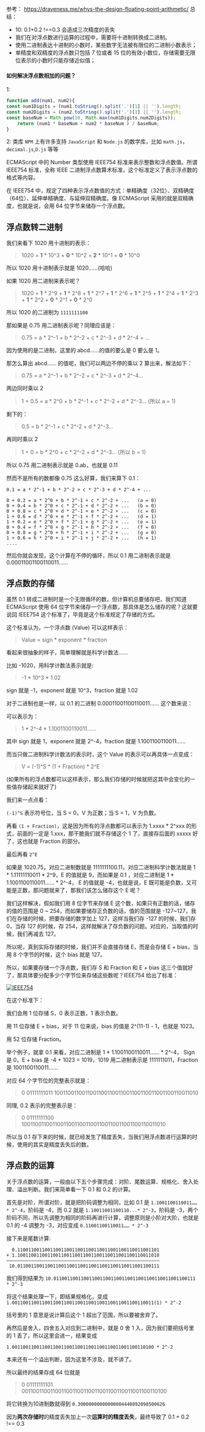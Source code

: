参考：
https://draveness.me/whys-the-design-floating-point-arithmetic/
总结：
 - 10: 0.1+0.2 !==0.3 会造成三次精度的丢失
- 我们在对浮点数进行运算的过程中，需要将十进制转换成二进制。
-   使用二进制表达十进制的小数时，某些数字无法被有限位的二进制小数表示；
-   单精度和双精度的浮点数只包括 7 位或者 15 位的有效小数位，存储需要无限位表示的小数时只能存储近似值；

#### 如何解决浮点数相加的问题？
1:
```js
function add(num1, num2){
const num1Digits = (num1.toString().split('.')[1] || '').length;
const num2Digits = (num2.toString().split('.')[1] || '').length;
const baseNum = Math.pow(10, Math.max(num1Digits,num2Digits));
	return (num1 * baseNum + num2 * baseNum ) / baseNum;
}
```

2: 类库
`NPM` 上有许多支持 `JavaScript` 和 `Node.js` 的数学库，比如 `math.js`，`decimal.js`,`D.js` 等等

ECMAScript 中的 Number 类型使用 IEEE754 标准来表示整数和浮点数值。所谓 IEEE754 标准，全称 IEEE 二进制浮点数算术标准，这个标准定义了表示浮点数的格式等内容。

在 IEEE754 中，规定了四种表示浮点数值的方式：单精确度（32位）、双精确度（64位）、延伸单精确度、与延伸双精确度。像 ECMAScript 采用的就是双精确度，也就是说，会用 64 位字节来储存一个浮点数。

## 浮点数转二进制

我们来看下 1020 用十进制的表示：

> 1020 =  **1**  * 10^3 +  **0**  * 10^2 +  **2**  * 10^1 +  **0**  * 10^0

所以 1020 用十进制表示就是 1020……(哈哈)

如果 1020 用二进制来表示呢？

> 1020 =  **1**  * 2^9 +  **1**  * 2^8 +  **1**  * 2^7 +  **1**  * 2^6 +  **1**  * 2^5 +  **1**  * 2^4 +  **1**  * 2^3 +  **1**  * 2^2 +  **0**  * 2^1 +  **0**  * 2^0

所以 1020 的二进制为  `1111111100`

那如果是 0.75 用二进制表示呢？同理应该是：

> 0.75 = a * 2^-1 + b * 2^-2 + c * 2^-3 + d * 2^-4 + ...

因为使用的是二进制，这里的 abcd……的值的要么是 0 要么是 1。

那怎么算出 abcd…… 的值呢，我们可以两边不停的乘以 2 算出来，解法如下：

> 0.75 = a * 2^-1 + b * 2^-2 + c * 2^-3 + d * 2^-4...

两边同时乘以 2

> 1 + 0.5 = a * 2^0 + b * 2^-1 + c * 2^-2 + d * 2^-3... (所以 a = 1)

剩下的：

> 0.5 = b * 2^-1 + c * 2^-2 + d * 2^-3...

再同时乘以 2

> 1 + 0 = b * 2^0 + c * 2^-2 + d * 2^-3... (所以 b = 1)

所以 0.75 用二进制表示就是 0.ab，也就是 0.11

然而不是所有的数都像 0.75 这么好算，我们来算下 0.1：

```
0.1 = a * 2^-1 + b * 2^-2 + c * 2^-3 + d * 2^-4 + ...

0 + 0.2 = a * 2^0 + b * 2^-1 + c * 2^-2 + ...   (a = 0)
0 + 0.4 = b * 2^0 + c * 2^-1 + d * 2^-2 + ...   (b = 0)
0 + 0.8 = c * 2^0 + d * 2^-1 + e * 2^-2 + ...   (c = 0)
1 + 0.6 = d * 2^0 + e * 2^-1 + f * 2^-2 + ...   (d = 1)
1 + 0.2 = e * 2^0 + f * 2^-1 + g * 2^-2 + ...   (e = 1)
0 + 0.4 = f * 2^0 + g * 2^-1 + h * 2^-2 + ...   (f = 0)
0 + 0.8 = g * 2^0 + h * 2^-1 + i * 2^-2 + ...   (g = 0)
1 + 0.6 = h * 2^0 + i * 2^-1 + j * 2^-2 + ...   (h = 1)
....

```

然后你就会发现，这个计算在不停的循环，所以 0.1 用二进制表示就是 0.00011001100110011……

## 浮点数的存储

虽然 0.1 转成二进制时是一个无限循环的数，但计算机总要储存吧，我们知道 ECMAScript 使用 64 位字节来储存一个浮点数，那具体是怎么储存的呢？这就要说回 IEEE754 这个标准了，毕竟是这个标准规定了存储的方式。

这个标准认为，一个浮点数 (Value) 可以这样表示：

> Value = sign * exponent * fraction

看起来很抽象的样子，简单理解就是科学计数法……

比如 -1020，用科学计数法表示就是:

> -1 * 10^3 * 1.02

sign 就是 -1，exponent 就是 10^3，fraction 就是 1.02

对于二进制也是一样，以 0.1 的二进制 0.00011001100110011…… 这个数来说：

可以表示为：

> 1 * 2^-4 * 1.1001100110011……

其中 sign 就是 1，exponent 就是 2^-4，fraction 就是 1.1001100110011……

而当只做二进制科学计数法的表示时，这个 Value 的表示可以再具体一点变成：

> V = (-1)^S * (1 + Fraction) * 2^E

(如果所有的浮点数都可以这样表示，那么我们存储的时候就把这其中会变化的一些值存储起来就好了)

我们来一点点看：

`(-1)^S`  表示符号位，当 S = 0，V 为正数；当 S = 1，V 为负数。

再看  `(1 + Fraction)`，这是因为所有的浮点数都可以表示为 1.xxxx * 2^xxx 的形式，前面的一定是 1.xxx，那干脆我们就不存储这个 1 了，直接存后面的 xxxxx 好了，这也就是 Fraction 的部分。

最后再看  `2^E`

如果是 1020.75，对应二进制数就是 1111111100.11，对应二进制科学计数法就是 1 * 1.11111110011 * 2^9，E 的值就是 9，而如果是 0.1 ，对应二进制是 1 * 1.1001100110011…… * 2^-4， E 的值就是 -4，也就是说，E 既可能是负数，又可能是正数，那问题就来了，那我们该怎么储存这个 E 呢？

我们这样解决，假如我们用 8 位字节来存储 E 这个数，如果只有正数的话，储存的值的范围是 0 ~ 254，而如果要储存正负数的话，值的范围就是 -127~127，我们在存储的时候，把要存储的数字加上 127，这样当我们存 -127 的时候，我们存 0，当存 127 的时候，存 254，这样就解决了存负数的问题。对应的，当取值的时候，我们再减去 127。

所以呢，真到实际存储的时候，我们并不会直接存储 E，而是会存储 E + bias，当用 8 个字节的时候，这个 bias 就是 127。

所以，如果要存储一个浮点数，我们存 S 和 Fraction 和 E + bias 这三个值就好了，那具体要分配多少个字节位来存储这些数呢？IEEE754 给出了标准：

[![IEEE754](https://camo.githubusercontent.com/8a1cc45ff11a176af57f5cec9998addda44ebc193b2d19e7d103a37b6036686d/68747470733a2f2f67772e616c6963646e2e636f6d2f7466732f5442315666564579755432674b306a535a46765858586e465858612d3739302d3230352e6a7067)](https://camo.githubusercontent.com/8a1cc45ff11a176af57f5cec9998addda44ebc193b2d19e7d103a37b6036686d/68747470733a2f2f67772e616c6963646e2e636f6d2f7466732f5442315666564579755432674b306a535a46765858586e465858612d3739302d3230352e6a7067)

在这个标准下：

我们会用 1 位存储 S，0 表示正数，1 表示负数。

用 11 位存储 E + bias，对于 11 位来说，bias 的值是 2^(11-1) - 1，也就是 1023。

用 52 位存储 Fraction。

举个例子，就拿 0.1 来看，对应二进制是 1 * 1.1001100110011…… * 2^-4， Sign 是 0，E + bias 是 -4 + 1023 = 1019，1019 用二进制表示是 1111111011，Fraction 是 1001100110011……

对应 64 个字节位的完整表示就是：

> 0 01111111011 1001100110011001100110011001100110011001100110011010

同理, 0.2 表示的完整表示是：

> 0 01111111100 1001100110011001100110011001100110011001100110011010

所以当 0.1 存下来的时候，就已经发生了精度丢失，当我们用浮点数进行运算的时候，使用的其实是精度丢失后的数。

## 浮点数的运算

关于浮点数的运算，一般由以下五个步骤完成：对阶、尾数运算、规格化、舍入处理、溢出判断。我们来简单看一下 0.1 和 0.2 的计算。

首先是对阶，所谓对阶，就是把阶码调整为相同，比如 0.1 是  `1.1001100110011…… * 2^-4`，阶码是 -4，而 0.2 就是  `1.10011001100110...* 2^-3`，阶码是 -3，两个阶码不同，所以先调整为相同的阶码再进行计算，调整原则是小阶对大阶，也就是 0.1 的 -4 调整为 -3，对应变成  `0.11001100110011…… * 2^-3`

接下来是尾数计算:

```
  0.1100110011001100110011001100110011001100110011001101
+ 1.1001100110011001100110011001100110011001100110011010
————————————————————————————————————————————————————————
 10.0110011001100110011001100110011001100110011001100111

```

我们得到结果为  `10.0110011001100110011001100110011001100110011001100111 * 2^-3`

将这个结果处理一下，即结果规格化，变成  `1.0011001100110011001100110011001100110011001100110011(1) * 2^-2`

括号里的 1 意思是说计算后这个 1 超出了范围，所以要被舍弃了。

再然后是舍入，四舍五入对应到二进制中，就是 0 舍 1 入，因为我们要把括号里的 1 丢了，所以这里会进一，结果变成

`1.0011001100110011001100110011001100110011001100110100 * 2^-2`

本来还有一个溢出判断，因为这里不涉及，就不讲了。

所以最终的结果存成 64 位就是

> 0 01111111101 0011001100110011001100110011001100110011001100110100

将它转换为10进制数就得到  `0.30000000000000004440892098500626`

因为**两次存储时**的精度丢失加上一次**运算时的精度丢失**，最终导致了 0.1 + 0.2 !== 0.3
<!--stackedit_data:
eyJoaXN0b3J5IjpbLTY1MDczMjk0Miw5ODc0ODk0NDQsNDkxOD
M1MzQwLDEwOTkwMzgxMjldfQ==
-->